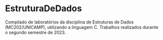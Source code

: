 # EstruturaDeDados
Compilado de laboratórios da disciplina de Estruturas de Dados (MC202/UNICAMP), utilizando a linguagem C. Trabalhos realizados durante o segundo semestre de 2023.
